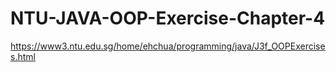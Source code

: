 # NTU-JAVA-OOP-Exercise-Chapter-4
https://www3.ntu.edu.sg/home/ehchua/programming/java/J3f_OOPExercises.html

